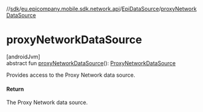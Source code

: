 //[sdk](../../../index.md)/[eu.epicompany.mobile.sdk.network.api](../index.md)/[EpiDataSource](index.md)/[proxyNetworkDataSource](proxy-network-data-source.md)

# proxyNetworkDataSource

[androidJvm]\
abstract fun [proxyNetworkDataSource](proxy-network-data-source.md)(): [ProxyNetworkDataSource](../../eu.epicompany.mobile.sdk.network.datasource/-proxy-network-data-source/index.md)

Provides access to the Proxy Network data source.

#### Return

The Proxy Network data source.
